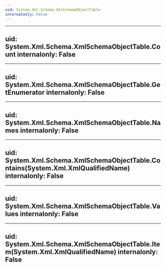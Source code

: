 ```yaml
---
uid: System.Xml.Schema.XmlSchemaObjectTable
internalonly: False
---
```


---
uid: System.Xml.Schema.XmlSchemaObjectTable.Count
internalonly: False
---

---
uid: System.Xml.Schema.XmlSchemaObjectTable.GetEnumerator
internalonly: False
---

---
uid: System.Xml.Schema.XmlSchemaObjectTable.Names
internalonly: False
---

---
uid: System.Xml.Schema.XmlSchemaObjectTable.Contains(System.Xml.XmlQualifiedName)
internalonly: False
---

---
uid: System.Xml.Schema.XmlSchemaObjectTable.Values
internalonly: False
---

---
uid: System.Xml.Schema.XmlSchemaObjectTable.Item(System.Xml.XmlQualifiedName)
internalonly: False
---
